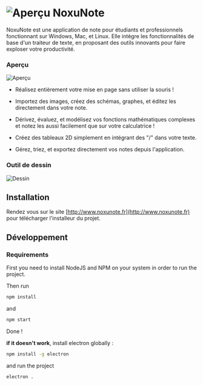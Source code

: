 # ![Aperçu](http://noxunote.fr/prototype/assets/img/site-footer-logo.png) NoxuNote

NoxuNote est une application de note pour étudiants et professionnels fonctionnant sur Windows, Mac, et Linux. Elle intègre les fonctionnalités de base d'un traiteur de texte, en proposant des outils innovants pour faire exploser votre productivité.

### Aperçu
![Aperçu](http://noxunote.fr/prototype/assets/img/2.gif)

- Réalisez entièrement votre mise en page sans utiliser la souris !

- Importez des images, créez des schémas, graphes, et éditez les directement dans votre note.

- Dérivez, évaluez, et modélisez vos fonctions mathématiques complexes et notez les aussi facilement que sur votre calculatrice !

- Créez des tableaux 2D simplement en intégrant des "/" dans votre texte.

- Gérez, triez, et exportez directement vos notes depuis l'application.

### Outil de dessin
![Dessin](http://noxunote.fr/prototype/assets/img/weprefear.gif)

## Installation

Rendez vous sur le site [http://www.noxunote.fr](http://www.noxunote.fr) pour télécharger l'installeur du projet.

## Développement

### Requirements
First you need to install NodeJS and NPM on your system in order to run the project.

Then run
```bash
npm install
```
and
```bash
npm start
```
Done !

**if it doesn't work**, install electron globally :
```bash
npm install -g electron
```
and run the project
```bash
electron .
```
